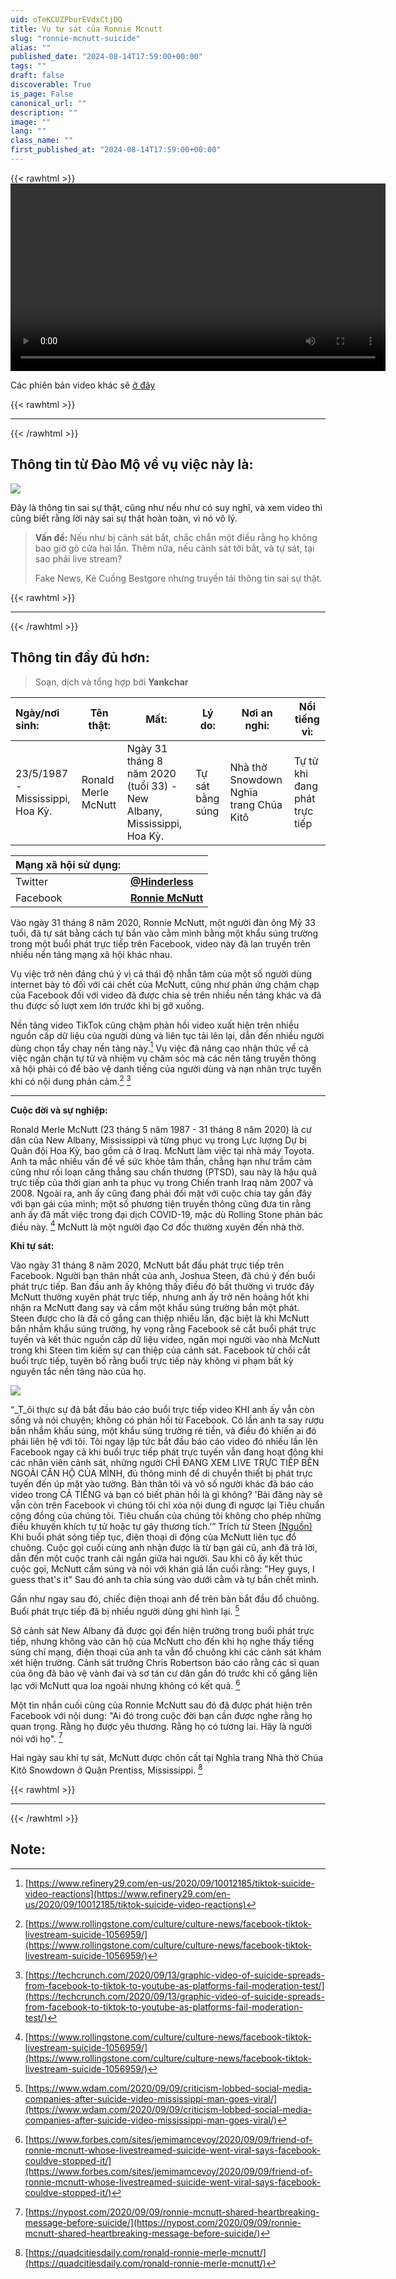 ```yaml
---
uid: oTeKCUZPburEVdxCtjDQ
title: Vụ tự sát của Ronnie Mcnutt
slug: "ronnie-mcnutt-suicide"
alias: ""
published_date: "2024-08-14T17:59:00+00:00"
tags: ""
draft: false
discoverable: True
is_page: False
canonical_url: ""
description: ""
image: ""
lang: ""
class_name: ""
first_published_at: "2024-08-14T17:59:00+00:00"
---
```


{{< rawhtml >}}
<video width="600" height="300"  controls>
  <source src="https://pomf2.lain.la/f/zsc67ej.mp4" type="video/mp4">
{{< /rawhtml >}}
  Your browser does not support HTML video.
</video>

Các phiên bản video khác sẽ [ở đây](/ronnie-mcnutt-2vid)

{{< rawhtml >}}
<hr>
{{< /rawhtml >}}

## Thông tin từ Đào Mộ về vụ việc này là:

![](https://pomf2.lain.la/f/k0d7etq5.png)

Đây là thông tin sai sự thật, cũng như nếu như có suy nghĩ, và xem video thì cũng biết rằng lời này sai sự thật hoàn toàn, vì nó vô lý.

> **Vấn đề:** Nếu như bị cảnh sát bắt, chắc chắn một điều rằng họ không bao giờ gõ cửa hai lần. Thêm nữa, nếu cảnh sát tới bắt, và tự sát, tại sao phải live stream?
>
> Fake News, Kẻ Cuồng Bestgore nhưng truyền tải thông tin sai sự thật.

{{< rawhtml >}}
<hr>
{{< /rawhtml >}}

## Thông tin đầy đủ hơn:

> Soạn, dịch và tổng hợp bởi **Yankchar**

| **Ngày/nơi sinh:**                   | **Tên thật:**           | **Mất:**                                                                  | **Lý do:**           | **Nơi an nghỉ:**                           | **Nổi tiếng vì:**                 |
| :----------------------------------- | ----------------------- | ------------------------------------------------------------------------- | -------------------- | ------------------------------------------ | --------------------------------- |
| 23/5/1987 - Mississippi, Hoa Kỳ. | Ronald Merle McNutt | Ngày 31 tháng 8 năm 2020 (tuổi 33) - New Albany, Mississippi, Hoa Kỳ. | Tự sát bằng súng | Nhà thờ Snowdown Nghĩa trang Chúa Kitô | Tự tử khi đang phát trực tiếp |


| **Mạng xã hội sử dụng:** |                                                                            |
| ------------------------ | -------------------------------------------------------------------------- |
| Twitter                  | [**@Hinderless**](https://x.com/Hinderless)                                |
| Facebook                 | [**Ronnie McNutt**](https://www.facebook.com/Thecomicguy/?mibextid=zbwkwl) |

Vào ngày 31 tháng 8 năm 2020, Ronnie McNutt, một người đàn ông Mỹ 33 tuổi, đã tự sát bằng cách tự bắn vào cằm mình bằng một khẩu súng trường trong một buổi phát trực tiếp trên Facebook, video này đã lan truyền trên nhiều nền tảng mạng xã hội khác nhau.

Vụ việc trở nên đáng chú ý vì cả thái độ nhẫn tâm của một số người dùng internet bày tỏ đối với cái chết của McNutt, cũng như phản ứng chậm chạp của Facebook đối với video đã được chia sẻ trên nhiều nền tảng khác và đã thu được số lượt xem lớn trước khi bị gỡ xuống.

Nền tảng video TikTok cũng chậm phản hồi video xuất hiện trên nhiều nguồn cấp dữ liệu của người dùng và liên tục tải lên lại, dẫn đến nhiều người dùng chọn tẩy chay nền tảng này.[^1] Vụ việc đã nâng cao nhận thức về cả việc ngăn chặn tự tử và nhiệm vụ chăm sóc mà các nền tảng truyền thông xã hội phải có để bảo vệ danh tiếng của người dùng và nạn nhân trực tuyến khi có nội dung phản cảm.[^2] [^3]

[^1]: [https://www.refinery29.com/en-us/2020/09/10012185/tiktok-suicide-video-reactions](https://www.refinery29.com/en-us/2020/09/10012185/tiktok-suicide-video-reactions)
[^2]: [https://www.rollingstone.com/culture/culture-news/facebook-tiktok-livestream-suicide-1056959/](https://www.rollingstone.com/culture/culture-news/facebook-tiktok-livestream-suicide-1056959/)
[^3]: [https://techcrunch.com/2020/09/13/graphic-video-of-suicide-spreads-from-facebook-to-tiktok-to-youtube-as-platforms-fail-moderation-test/](https://techcrunch.com/2020/09/13/graphic-video-of-suicide-spreads-from-facebook-to-tiktok-to-youtube-as-platforms-fail-moderation-test/)

---

**Cuộc đời và sự nghiệp:**

Ronald Merle McNutt (23 tháng 5 năm 1987 - 31 tháng 8 năm 2020) là cư dân của New Albany, Mississippi và từng phục vụ trong Lực lượng Dự bị Quân đội Hoa Kỳ, bao gồm cả ở Iraq. McNutt làm việc tại nhà máy Toyota. Anh ta mắc nhiều vấn đề về sức khỏe tâm thần, chẳng hạn như trầm cảm cũng như rối loạn căng thẳng sau chấn thương (PTSD), sau này là hậu quả trực tiếp của thời gian anh ta phục vụ trong Chiến tranh Iraq năm 2007 và 2008. Ngoài ra, anh ấy cũng đang phải đối mặt với cuộc chia tay gần đây với bạn gái của mình; một số phương tiện truyền thông cũng đưa tin rằng anh ấy đã mất việc trong đại dịch COVID-19, mặc dù Rolling Stone phản bác điều này. [^4] McNutt là một người đạo Cơ đốc thường xuyên đến nhà thờ.

**Khi tự sát:**

Vào ngày 31 tháng 8 năm 2020, McNutt bắt đầu phát trực tiếp trên Facebook. Người bạn thân nhất của anh, Joshua Steen, đã chú ý đến buổi phát trực tiếp. Ban đầu anh ấy không thấy điều đó bất thường vì trước đây McNutt thường xuyên phát trực tiếp, nhưng anh ấy trở nên hoảng hốt khi nhận ra McNutt đang say và cầm một khẩu súng trường bắn một phát. Steen được cho là đã cố gắng can thiệp nhiều lần, đặc biệt là khi McNutt bắn nhầm khẩu súng trường, hy vọng rằng Facebook sẽ cắt buổi phát trực tuyến và kết thúc nguồn cấp dữ liệu video, ngăn mọi người vào nhà McNutt trong khi Steen tìm kiếm sự can thiệp của cảnh sát. Facebook từ chối cắt buổi trực tiếp, tuyên bố rằng buổi trực tiếp này không vi phạm bất kỳ nguyên tắc nền tảng nào của họ. 

![](https://pomf2.lain.la/f/ei90sswi.png)

“_T_ôi thực sự đã bắt đầu báo cáo buổi trực tiếp video KHI anh ấy vẫn còn sống và nói chuyện; không có phản hồi từ Facebook. Có lần anh ta say rượu bắn nhầm khẩu súng, một khẩu súng trường rẻ tiền, và điều đó khiến ai đó phải liên hệ với tôi. Tôi ngay lập tức bắt đầu báo cáo video đó nhiều lần lên Facebook ngay cả khi buổi trực tiếp phát trực tuyến vẫn đang hoạt động khi các nhân viên cảnh sát, những người CHỈ ĐANG XEM LIVE TRỰC TIẾP BÊN NGOÀI CĂN HỘ CỦA MÌNH, đủ thông minh để di chuyển thiết bị phát trực tuyến đến úp mặt vào tường. Bản thân tôi và vô số người khác đã báo cáo video trong CẢ TIẾNG và bạn có biết phản hồi là gì không? 'Bài đăng này sẽ vẫn còn trên Facebook vì chúng tôi chỉ xóa nội dung đi ngược lại Tiêu chuẩn cộng đồng của chúng tôi. Tiêu chuẩn của chúng tôi không cho phép những điều khuyến khích tự tử hoặc tự gây thương tích.’” Trích từ Steen [(Nguồn)](https://heavy.com/news/2020/09/ronnie-mcnutt-facebook-video/)
Khi buổi phát sóng tiếp tục, điện thoại di động của McNutt liên tục đổ chuông. Cuộc gọi cuối cùng anh nhận được là từ bạn gái cũ, anh đã trả lời, dẫn đến một cuộc tranh cãi ngắn giữa hai người. Sau khi cô ấy kết thúc cuộc gọi, McNutt cầm súng và nói với khán giả lần cuối rằng: "Hey guys, I guess that's it" Sau đó anh ta chĩa súng vào dưới cằm và tự bắn chết mình.

[^4]: [https://www.rollingstone.com/culture/culture-news/facebook-tiktok-livestream-suicide-1056959/](https://www.rollingstone.com/culture/culture-news/facebook-tiktok-livestream-suicide-1056959/)

Gần như ngay sau đó, chiếc điện thoại anh để trên bàn bắt đầu đổ chuông. Buổi phát trực tiếp đã bị nhiều người dùng ghi hình lại. [^5]

Sở cảnh sát New Albany đã được gọi đến hiện trường trong buổi phát trực tiếp, nhưng không vào căn hộ của McNutt cho đến khi họ nghe thấy tiếng súng chí mạng, điện thoại của anh ta vẫn đổ chuông khi các cảnh sát khám xét hiện trường. Cảnh sát trưởng Chris Robertson báo cáo rằng các sĩ quan của ông đã bảo vệ vành đai và sơ tán cư dân gần đó trước khi cố gắng liên lạc với McNutt qua loa ngoài nhưng không có kết quả. [^6]

Một tin nhắn cuối cùng của Ronnie McNutt sau đó đã được phát hiện trên Facebook với nội dung: "Ai đó trong cuộc đời bạn cần được nghe rằng họ quan trọng. Rằng họ được yêu thương. Rằng họ có tương lai. Hãy là người nói với họ". [^7]

Hai ngày sau khi tự sát, McNutt được chôn cất tại Nghĩa trang Nhà thờ Chúa Kitô Snowdown ở Quận Prentiss, Mississippi. [^8]

{{< rawhtml >}}
<hr>
{{< /rawhtml >}}

## Note:

[^5]: [https://www.wdam.com/2020/09/09/criticism-lobbed-social-media-companies-after-suicide-video-mississippi-man-goes-viral/](https://www.wdam.com/2020/09/09/criticism-lobbed-social-media-companies-after-suicide-video-mississippi-man-goes-viral/)
[^6]: [https://www.forbes.com/sites/jemimamcevoy/2020/09/09/friend-of-ronnie-mcnutt-whose-livestreamed-suicide-went-viral-says-facebook-couldve-stopped-it/](https://www.forbes.com/sites/jemimamcevoy/2020/09/09/friend-of-ronnie-mcnutt-whose-livestreamed-suicide-went-viral-says-facebook-couldve-stopped-it/)
[^7]: [https://nypost.com/2020/09/09/ronnie-mcnutt-shared-heartbreaking-message-before-suicide/](https://nypost.com/2020/09/09/ronnie-mcnutt-shared-heartbreaking-message-before-suicide/)
[^8]: [https://quadcitiesdaily.com/ronald-ronnie-merle-mcnutt/](https://quadcitiesdaily.com/ronald-ronnie-merle-mcnutt/)
